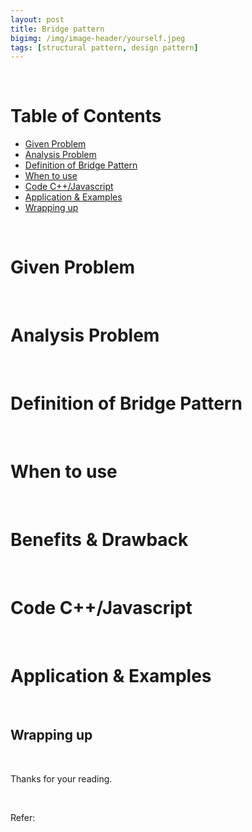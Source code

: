 ```yaml
---
layout: post
title: Bridge pattern
bigimg: /img/image-header/yourself.jpeg
tags: [structural pattern, design pattern]
---
```


 


<br>

# Table of Contents
- [Given Problem](#given-problem)
- [Analysis Problem](#analysis-problem)
- [Definition of Bridge Pattern](#definition-of-bridge-pattern)
- [When to use](#when-to-use)
- [Code C++/Javascript](#code-C++/Javascript)
- [Application & Examples](#application-&-examples)
- [Wrapping up](#wrapping-up)

<br>

# Given Problem 




<br>

# Analysis Problem



<br>

# Definition of Bridge Pattern



<br>

# When to use



<br>

# Benefits & Drawback



<br>

# Code C++/Javascript




<br>

# Application & Examples





<br>

## Wrapping up




<br>

Thanks for your reading.

<br>

Refer: